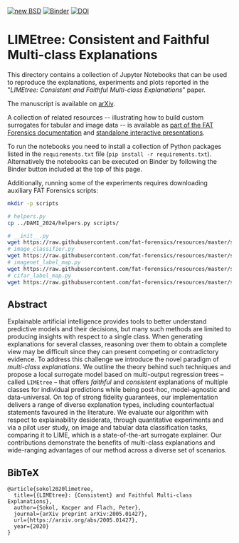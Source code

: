 [![new BSD](https://img.shields.io/github/license/So-Cool/bLIMEy.svg)](https://github.com/So-Cool/bLIMEy/blob/master/LICENCE)
[![Binder](https://mybinder.org/badge_logo.svg)](https://mybinder.org/v2/gh/So-Cool/bLIMEy/master?filepath=ECML-PKDD_2023)
[![DOI](https://img.shields.io/badge/DOI-10.48550/arXiv.2005.01427-violet)][doi]

# LIMEtree: Consistent and Faithful Multi-class Explanations #

This directory contains a collection of Jupyter Notebooks that can be used to
reproduce the explanations, experiments and plots reported in the
"*LIMEtree: Consistent and Faithful Multi-class Explanations*" paper.

The manuscript is available on [arXiv].

A collection of related resources -- illustrating how to build custom surrogates
for tabular and image data -- is available as
[part of the FAT Forensics documentation][doc] and
[standalone interactive presentations][events].

To run the notebooks you need to install a collection of Python packages listed
in the `requirements.txt` file (`pip install -r requirements.txt`).
Alternatively the notebooks can be executed on Binder by following the Binder
button included at the top of this page.

Additionally, running some of the experiments requires downloading auxiliary
FAT Forensics scripts:

```bash
mkdir -p scripts

# helpers.py
cp ../DAMI_2024/helpers.py scripts/

# __init__.py
wget https://raw.githubusercontent.com/fat-forensics/resources/master/surrogates_overview/scripts/__init__.py -O scripts/__init__.py
# image_classifier.py
wget https://raw.githubusercontent.com/fat-forensics/resources/master/surrogates_overview/scripts/image_classifier.py -O scripts/image_classifier.py
# imagenet_label_map.py
wget https://raw.githubusercontent.com/fat-forensics/resources/master/surrogates_overview/scripts/imagenet_label_map.py -O scripts/imagenet_label_map.py
# cifar_label_map.py
wget https://raw.githubusercontent.com/fat-forensics/resources/master/surrogates_overview/scripts/cifar_label_map.py -O scripts/cifar_label_map.py
```

## Abstract ##

Explainable artificial intelligence provides tools to better understand
predictive models and their decisions, but many such methods are limited to
producing insights with respect to a single class.
When generating explanations for several classes, reasoning over them to
obtain a complete view may be difficult since they can present competing or
contradictory evidence.
To address this challenge we introduce the novel paradigm of
*multi-class explanations*.
We outline the theory behind such techniques and propose a local surrogate
model based on multi-output regression trees – called `LIMEtree` – that
offers *faithful* and *consistent* explanations of multiple classes for
individual predictions while being post-hoc, model-agnostic and data-universal.
On top of strong fidelity guarantees, our implementation delivers a range
of diverse explanation types, including counterfactual statements favoured in
the literature.
We evaluate our algorithm with respect to explainability desiderata, through
quantitative experiments and via a pilot user study, on image and tabular data
classification tasks, comparing it to LIME, which is a state-of-the-art
surrogate explainer.
Our contributions demonstrate the benefits of multi-class explanations and
wide-ranging advantages of our method across a diverse set of scenarios.

## BibTeX ##

```
@article{sokol2020limetree,
  title={{LIMEtree}: {Consistent} and Faithful Multi-class Explanations},
  author={Sokol, Kacper and Flach, Peter},
  journal={arXiv preprint arXiv:2005.01427},
  url={https://arxiv.org/abs/2005.01427},
  year={2020}
}
```

[arXiv]: https://arxiv.org/abs/2005.01427
[doc]: https://fat-forensics.org/how_to/index.html#transparency-how-to
[events]: https://events.fat-forensics.org
[doi]: https://doi.org/10.48550/arXiv.2005.01427
